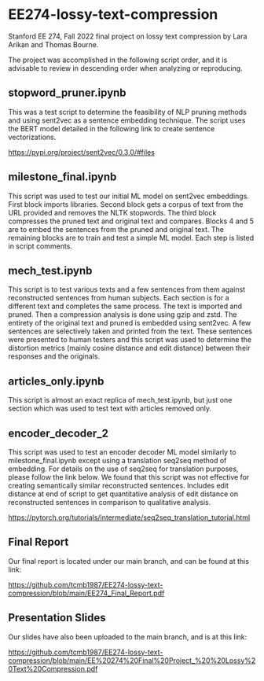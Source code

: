 # EE274-lossy-text-compression
Stanford EE 274, Fall 2022 final project on lossy text compression by Lara Arikan and Thomas Bourne.

The project was accomplished in the following script order, and it is advisable to review in descending order when analyzing or reproducing.

## stopword_pruner.ipynb
This was a test script to determine the feasibility of NLP pruning methods and using sent2vec as a sentence embedding technique. The script uses the BERT model detailed in the following link to create sentence vectorizations.

https://pypi.org/project/sent2vec/0.3.0/#files

## milestone_final.ipynb
This script was used to test our initial ML model on sent2vec embeddings. First block imports libraries. Second block gets a corpus of text from the URL provided and removes the NLTK stopwords. The third block compresses the pruned text and original text and compares. Blocks 4 and 5 are to embed the sentences from the pruned and original text. The remaining blocks are to train and test a simple ML model. Each step is listed in script comments. 

## mech_test.ipynb
This script is to test various texts and a few sentences from them against reconstructed sentences from human subjects. Each section is for a different text and completes the same process. The text is imported and pruned. Then a compression analysis is done using gzip and zstd. The entirety of the original text and pruned is embedded using sent2vec. A few sentences are selectively taken and printed from the text. These sentences were presented to human testers and this script was used to determine the distortion metrics (mainly cosine distance and edit distance) between their responses and the originals.

## articles_only.ipynb
This script is almost an exact replica of mech_test.ipynb, but just one section which was used to test text with articles removed only.

## encoder_decoder_2
This script was used to test an encoder decoder ML model similarly to milestone_final.ipynb except using a translation seq2seq method of embedding. For details on the use of seq2seq for translation purposes, please follow the link below. We found that this script was not effective for creating semantically similar reconstructed sentences. Includes edit distance at end of script to get quantitative analysis of edit distance on reconstructed sentences in comparison to qualitative analysis.

https://pytorch.org/tutorials/intermediate/seq2seq_translation_tutorial.html

## Final Report
Our final report is located under our main branch, and can be found at this link:

https://github.com/tcmb1987/EE274-lossy-text-compression/blob/main/EE274_Final_Report.pdf

## Presentation Slides
Our slides have also been uploaded to the main branch, and is at this link:

https://github.com/tcmb1987/EE274-lossy-text-compression/blob/main/EE%20274%20Final%20Project_%20%20Lossy%20Text%20Compression.pdf
